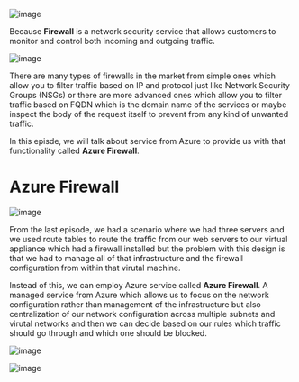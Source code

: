 ![image](https://github.com/user-attachments/assets/ba6c191c-8d9e-4e8e-aafa-e1e22bb1fd08)

Because **Firewall** is a network security service that allows customers to monitor and control both incoming and outgoing traffic.

![image](https://github.com/user-attachments/assets/4113c0b2-019a-4744-b7ab-375991e36178)

There are many types of firewalls in the market from simple ones which allow you to filter traffic based on IP and protocol just like Network Security Groups (NSGs) or there are more advanced ones which allow you to filter traffic based on FQDN which is the domain name of the services or maybe inspect the body of the request itself to prevent from any kind of unwanted traffic.

In this episde, we will talk about service from Azure to provide us with that functionality called **Azure Firewall**.

# Azure Firewall

![image](https://github.com/user-attachments/assets/50ef6337-68b8-4d71-9079-af8ec7a6214c)


From the last episode, we had a scenario where we had three servers and we used route tables to route the traffic from our web servers to our virtual appliance which had a firewall installed but the problem with this design is that we had to manage all of that infrastructure and the firewall configuration from within that virutal machine. 

Instead of this, we can employ Azure service called **Azure Firewall**. A managed service from Azure which allows us to focus on the network configuration rather than management of the infrastructure but also centralization of our network configuration across multiple subnets and virutal networks and then we can decide based on our rules which traffic should go through and which one should be blocked.

![image](https://github.com/user-attachments/assets/103f504b-9a2f-4eb1-a79e-8b37f024714b)


![image](https://github.com/user-attachments/assets/e2c9f7e4-4c55-4099-a079-141b0e2e7067)
